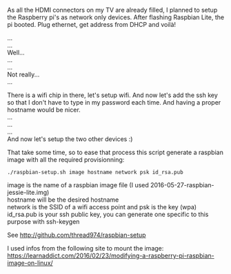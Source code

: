 As all the HDMI connectors on my TV are already filled, I planned to setup the Raspberry pi's as network only devices.
After flashing Raspbian Lite, the pi booted. Plug ethernet, get address from DHCP and voilà!

...  
...  
Well...  
...  
...  
Not really...  
...

There is a wifi chip in there, let's setup wifi. And now let's add the ssh key so that I don't have to type in my password each time. And having a proper hostname would be nicer.  
...  
...  
...  
And now let's setup the two other devices :)  
  
That take some time, so to ease that process this script generate a raspbian image with all the required provisionning:

    ./raspbian-setup.sh image hostname network psk id_rsa.pub

image is the name of a raspbian image file (I used 2016-05-27-raspbian-jessie-lite.img)  
hostname will be the desired hostname  
network is the SSID of a wifi access point and psk is the key (wpa)  
id_rsa.pub is your ssh public key, you can generate one specific to this purpose with ssh-keygen  

See http://github.com/thread974/raspbian-setup

I used infos from the following site to mount the image:
https://learnaddict.com/2016/02/23/modifying-a-raspberry-pi-raspbian-image-on-linux/

